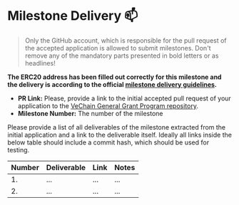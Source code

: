 # Milestone Delivery :mailbox:

> Only the GitHub account, which is responsible for the pull request of the accepted application is allowed to submit milestones. Don't remove any of the mandatory parts presented in bold letters or as headlines!

**The ERC20 address has been filled out correctly for this milestone and the delivery is according to the official [milestone delivery guidelines](https://github.com/vechain/grant-program/tree/main/milestone-delivery).**  

* **PR Link:** Please, provide a link to the initial accepted pull request of your application to the [VeChain General Grant Program repository](https://github.com/vechain/grant-program). 
* **Milestone Number:** The number of the milestone

Please provide a list of all deliverables of the milestone extracted from the initial application and a link to the deliverable itself. Ideally all links inside the below table should include a commit hash, which should be used for testing.

| Number | Deliverable | Link | Notes |
| ------------- | ------------- | ------------- |------------- |
| 1. | ... |...| ...| 
| 2.  | ... |...| ...| 
